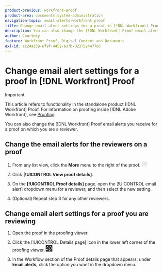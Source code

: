 ```yaml
---
product-previous: workfront-proof
product-area: documents;system-administration
navigation-topic: email-alerts-workfront-proof
title: Change email alert settings for a proof in [!DNL Workfront] Proof
description: You can also change the [!DNL Workfront] Proof email alerts you receive for a proof on which you are a reviewer.
author: Courtney
feature: Workfront Proof, Digital Content and Documents
exl-id: ac24a339-6f9f-4452-a37b-023752447700
---
```

# Change email alert settings for a proof in [!DNL Workfront] Proof

>[!IMPORTANT]
>
>This article refers to functionality in the standalone product [!DNL Workfront] Proof. For information on proofing inside [!DNL Adobe Workfront], see [Proofing](../../../review-and-approve-work/proofing/proofing.md).

You can also change the [!DNL Workfront] Proof email alerts you receive for a proof on which you are a reviewer.

## Change the email alerts for the reviewers on a proof

1. From any list view, click the&nbsp;**More**&nbsp;menu to the right of the proof. ![](assets/more-button-small.png)

1. Click&nbsp;**[!UICONTROL View proof details]**.
1. On the **[!UICONTROL Proof details]** page, open the [!UICONTROL email alert] dropdown menu for a reviewer, and then select the new setting.
1. (Optional) Repeat step 3 for any other reviewers.

## Change email alert settings for a proof you are reviewing

1. Open the proof in the proofing viewer.
1. Click the [!UICONTROL Details page] icon in the lower left corner of the proofing viewer. ![Details_page_btn.png](assets/details-page-btn.png)

1. In the Workflow section of the Proof details page that appears, under **Email alerts**, click the option you want in the dropdown menu.

